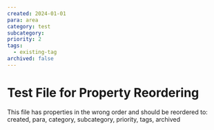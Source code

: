 ```yaml
---
created: 2024-01-01
para: area
category: test
subcategory: 
priority: 2
tags:
  - existing-tag
archived: false
---
```


# Test File for Property Reordering

This file has properties in the wrong order and should be reordered to:
created, para, category, subcategory, priority, tags, archived
